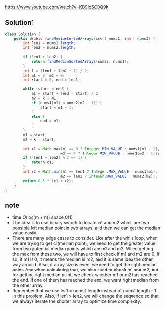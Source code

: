 https://www.youtube.com/watch?v=KB9IcSCDQ9k
## Solution1
``` java
class Solution {
    public double findMedianSortedArrays(int[] nums1, int[] nums2) {
        int len1 = nums1.length;
        int len2 = nums2.length;
        
        if (len1 > len2) {
            return findMedianSortedArrays(nums2, nums1);
        }
        int k = (len1 + len2 + 1) / 2;
        int m1 = 0, m2 = 0;
        int start = 0, end = len1;
        
        while (start < end) {
            m1 = start + (end - start) / 2;
            m2 = k - m1;
            if (nums1[m1] < nums2[m2 - 1]) {
                start = m1 + 1;
            }
            else {
                end = m1;
            }
        }
        m1 = start;
        m2 = k - start;
        
        int c1 = Math.max(m1 == 0 ? Integer.MIN_VALUE : nums1[m1 - 1],
                         m2 == 0 ? Integer.MIN_VALUE : nums2[m2 - 1]);
        if ((len1 + len2) % 2 == 1) {
            return c1;
        }
        int c2 = Math.min(m1 == len1 ? Integer.MAX_VALUE : nums1[m1], 
                         m2 == len2 ? Integer.MAX_VALUE : nums2[m2]);
        return 0.5 * (c1 + c2);
    }
}
```

## note
* time O(log(m + n)) space O(1)
* The idea is to use binary search to locate m1 and m2 which are two possible left median point in two arrays, and then we can get the median value easily.
* There are many edge cases to consider. Like after the while loop, when we are trying to get c1(median point), we need to get the greater value from two potential median points which are m1 and m2. When getting the max from these two, we will have to first check if m1 and m2 are 0. If so, it m1 is 0, it means the median is m2, and it is same idea the other way around. Also, 
if array size is even, we need to get the right median point. And when calculating that, we also need to check m1 and m2, but for getting right median point, we check whether m1 or m2 has reached the end. If one of them has reached the end, we want right median from the other array.
* Remember that we use len1 = nums1.length instead of nums1.length - 1 in this problem. Also, if len1 > len2, we will change the sequence so that we always iterate the shorter array to optimize time complexity.

